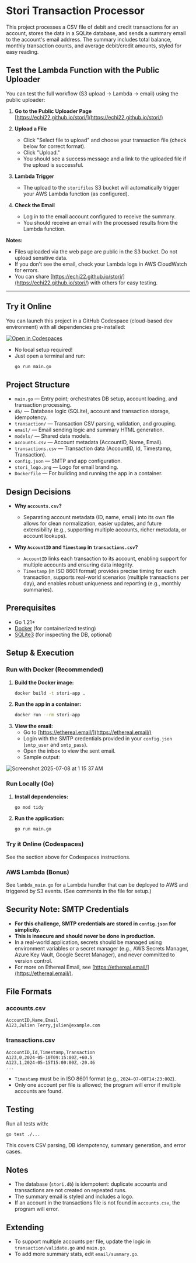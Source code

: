 # Stori Transaction Processor

This project processes a CSV file of debit and credit transactions for an account, stores the data in a SQLite database, and sends a summary email to the account's email address. The summary includes total balance, monthly transaction counts, and average debit/credit amounts, styled for easy reading.

## Test the Lambda Function with the Public Uploader

You can test the full workflow (S3 upload → Lambda → email) using the public uploader:

1. **Go to the Public Uploader Page**  
   [https://echi22.github.io/stori/](https://echi22.github.io/stori/)

2. **Upload a File**  
   - Click "Select file to upload" and choose your transaction file (check below for correct format).
   - Click "Upload."
   - You should see a success message and a link to the uploaded file if the upload is successful.

3. **Lambda Trigger**  
   - The upload to the `storifiles` S3 bucket will automatically trigger your AWS Lambda function (as configured).

4. **Check the Email**  
   - Log in to the email account configured to receive the summary.
   - You should receive an email with the processed results from the Lambda function.

**Notes:**
- Files uploaded via the web page are public in the S3 bucket. Do not upload sensitive data.
- If you don’t see the email, check your Lambda logs in AWS CloudWatch for errors.
- You can share [https://echi22.github.io/stori/](https://echi22.github.io/stori/) with others for easy testing.

---

## Try it Online

You can launch this project in a GitHub Codespace (cloud-based dev environment) with all dependencies pre-installed:

[![Open in Codespaces](https://github.com/codespaces/badge.svg)](https://github.com/codespaces/new/echi22/stori)

- No local setup required!
- Just open a terminal and run:
  ```sh
  go run main.go
  ```

## Project Structure

- `main.go` — Entry point; orchestrates DB setup, account loading, and transaction processing.
- `db/` — Database logic (SQLite), account and transaction storage, idempotency.
- `transaction/` — Transaction CSV parsing, validation, and grouping.
- `email/` — Email sending logic and summary HTML generation.
- `models/` — Shared data models.
- `accounts.csv` — Account metadata (AccountID, Name, Email).
- `transactions.csv` — Transaction data (AccountID, Id, Timestamp, Transaction).
- `config.json` — SMTP and app configuration.
- `stori_logo.png` — Logo for email branding.
- `Dockerfile` — For building and running the app in a container.

## Design Decisions

- **Why `accounts.csv`?**
  - Separating account metadata (ID, name, email) into its own file allows for clean normalization, easier updates, and future extensibility (e.g., supporting multiple accounts, richer metadata, or account lookups).

- **Why `AccountID` and `Timestamp` in `transactions.csv`?**
  - `AccountID` links each transaction to its account, enabling support for multiple accounts and ensuring data integrity.
  - `Timestamp` (in ISO 8601 format) provides precise timing for each transaction, supports real-world scenarios (multiple transactions per day), and enables robust uniqueness and reporting (e.g., monthly summaries).

## Prerequisites

- Go 1.21+
- [Docker](https://www.docker.com/) (for containerized testing)
- [SQLite3](https://www.sqlite.org/index.html) (for inspecting the DB, optional)

## Setup & Execution

### Run with Docker (Recommended)

1. **Build the Docker image:**
   ```sh
   docker build -t stori-app .
   ```
2. **Run the app in a container:**
   ```sh
   docker run --rm stori-app
   ```
3. **View the email:**
   - Go to [https://ethereal.email/](https://ethereal.email/)
   - Login with the SMTP credentials provided in your `config.json` (`smtp_user` and `smtp_pass`).
   - Open the inbox to view the sent email.
   - Sample output:

![Screenshot 2025-07-08 at 1 15 37 AM](https://github.com/user-attachments/assets/336d8d06-d505-4702-88fc-6685294abb6b)

### Run Locally (Go)

1. **Install dependencies:**
   ```sh
   go mod tidy
   ```
2. **Run the application:**
   ```sh
   go run main.go
   ```

### Try it Online (Codespaces)

See the section above for Codespaces instructions.

### AWS Lambda (Bonus)

See `lambda_main.go` for a Lambda handler that can be deployed to AWS and triggered by S3 events. (See comments in the file for setup.)

## Security Note: SMTP Credentials

- **For this challenge, SMTP credentials are stored in `config.json` for simplicity.**
- **This is insecure and should never be done in production.**
- In a real-world application, secrets should be managed using environment variables or a secret manager (e.g., AWS Secrets Manager, Azure Key Vault, Google Secret Manager), and never committed to version control.
- For more on Ethereal Email, see [https://ethereal.email/](https://ethereal.email/).

## File Formats

### accounts.csv
```
AccountID,Name,Email
A123,Julien Terry,julien@example.com
```

### transactions.csv
```
AccountID,Id,Timestamp,Transaction
A123,0,2024-05-10T09:15:00Z,+60.5
A123,1,2024-05-15T15:00:00Z,-20.46
...
```
- `Timestamp` must be in ISO 8601 format (e.g., `2024-07-08T14:23:00Z`).
- Only one account per file is allowed; the program will error if multiple accounts are found.

## Testing

Run all tests with:
```sh
go test ./...
```
This covers CSV parsing, DB idempotency, summary generation, and error cases.

## Notes
- The database (`stori.db`) is idempotent: duplicate accounts and transactions are not created on repeated runs.
- The summary email is styled and includes a logo.
- If an account in the transactions file is not found in `accounts.csv`, the program will error.

## Extending
- To support multiple accounts per file, update the logic in `transaction/validate.go` and `main.go`.
- To add more summary stats, edit `email/summary.go`.




